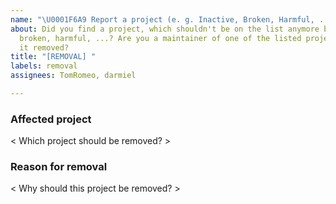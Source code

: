 ```yaml
---
name: "\U0001F6A9 Report a project (e. g. Inactive, Broken, Harmful, ...)"
about: Did you find a project, which shouldn't be on the list anymore because it's
  broken, harmful, ...? Are you a maintainer of one of the listed projects and want
  it removed?
title: "[REMOVAL] "
labels: removal
assignees: TomRomeo, darmiel

---
```


### Affected project

< Which project should be removed? >

### Reason for removal

< Why should this project be removed? >

<!-- Thank you so much for your help to make this list even better! 💖 -->
